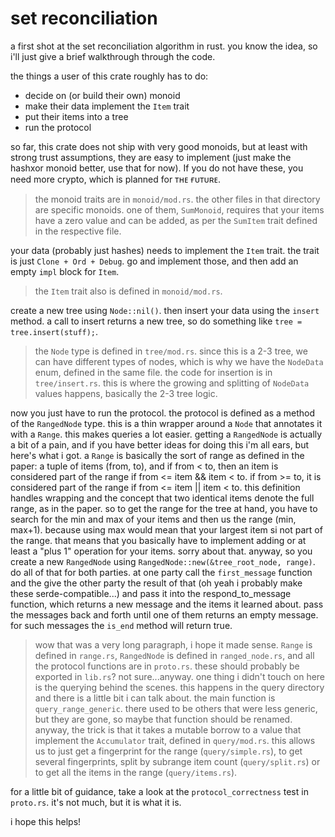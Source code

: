 # set **recon**ciliation

a first shot at the set reconciliation algorithm in rust. you know the idea, so i'll just give a brief walkthrough through the code.

the things a user of this crate roughly has to do:
- decide on (or build their own) monoid
- make their data implement the `Item` trait
- put their items into a tree
- run the protocol

so far, this crate does not ship with very good monoids, but at least with strong trust assumptions, they are easy to implement (just make the hashxor monoid better, use that for now). If you do not have these, you need more crypto, which is planned for ᴛʜᴇ ғᴜᴛᴜʀᴇ.

> the monoid traits are in `monoid/mod.rs`. the other files in that directory are specific monoids. one of them, `SumMonoid`, requires that your items have a zero value and can be added, as per the `SumItem` trait defined in the respective file.

your data (probably just hashes) needs to implement the `Item` trait. the trait is just `Clone + Ord + Debug`. go and implement those, and then add an empty `impl` block for `Item`.

> the `Item` trait also is defined in `monoid/mod.rs`.

create a new tree using `Node::nil()`. then insert your data using the `insert` method. a call to insert returns a new tree, so do something like `tree = tree.insert(stuff);`.

> the `Node` type is defined in `tree/mod.rs`. since this is a 2-3 tree, we can have different types of nodes, which is why we have the `NodeData` enum, defined in the same file. the code for insertion is in `tree/insert.rs`. this is where the growing and splitting of `NodeData` values happens, basically the 2-3 tree logic.

now you just have to run the protocol. the protocol is defined as a method of the `RangedNode` type. this is a thin wrapper around a `Node` that annotates it with a `Range`. this makes queries a lot easier. getting a `RangedNode` is actually a bit of a pain, and if you have better ideas for doing this i'm all ears, but here's what i got. a `Range` is basically the sort of range as defined in the paper: a tuple of items (from, to), and if from < to, then an item is considered part of the range if from <= item  && item < to. if from >= to, it is considered part of the range if from <= item || item < to. this definition handles wrapping and the concept that two identical items denote the full range, as in the paper. so to get the range for the tree at hand, you have to search for the min and max of your items and then us the range (min, max+1). because using max would mean that your largest item si not part of the range. that means that you basically have to implement adding or at least a "plus 1" operation for your items. sorry about that. anyway, so you create a new `RangedNode` using `RangedNode::new(&tree_root_node, range)`. do all of that for both parties. at one party call the `first_message` function and the give the other party the result of that (oh yeah i probably make these serde-compatible...) and pass it into the respond_to_message function, which returns a new message and the items it learned about. pass the messages back and forth until one of them returns an empty message. for such messages the `is_end` method will return true.

> wow that was a very long paragraph, i hope it made sense. `Range` is defined in `range.rs`, `RangedNode` is defined in `ranged_node.rs`, and all the protocol functions are in `proto.rs`. these should probably be exported in `lib.rs`? not sure...anyway. one thing i didn't touch on here is the querying behind the scenes. this happens in the query directory and there is a little bit i can talk about. the main function is `query_range_generic`. there used to be others that were less generic, but they are gone, so maybe that function should be renamed. anyway, the trick is that it takes a mutable borrow to a value that implement the `Accumulator` trait, defined in `query/mod.rs`. this allows us to just get a fingerprint for the range (`query/simple.rs`), to get several fingerprints, split by subrange item count (`query/split.rs`) or to get all the items in the range (`query/items.rs`).

for a little bit of guidance, take a look at the `protocol_correctness` test in `proto.rs`. it's not much, but it is what it is.

i hope this helps!
